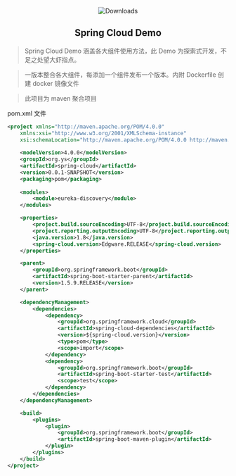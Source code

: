 <p align="center">
  <img src="https://img.shields.io/badge/Spring%20Boot-1.5.9-blue.svg" alt="Downloads">
</p>



<h2 align="center">Spring Cloud Demo</h2> 



> Spring Cloud Demo 涵盖各大组件使用方法，此 Demo 为探索式开发，不足之处望大虾指点。



> 一版本整合各大组件，每添加一个组件发布一个版本。内附 Dockerfile 创建 docker 镜像文件



> 此项目为 maven 聚合项目



pom.xml 文件

```xml
<project xmlns="http://maven.apache.org/POM/4.0.0"
	xmlns:xsi="http://www.w3.org/2001/XMLSchema-instance"
	xsi:schemaLocation="http://maven.apache.org/POM/4.0.0 http://maven.apache.org/xsd/maven-4.0.0.xsd">
	
	<modelVersion>4.0.0</modelVersion>
	<groupId>org.ys</groupId>
	<artifactId>spring-cloud</artifactId>
	<version>0.0.1-SNAPSHOT</version>
	<packaging>pom</packaging>
	
	<modules>
		<module>eureka-discovery</module>
	</modules>

	<properties>
		<project.build.sourceEncoding>UTF-8</project.build.sourceEncoding>
		<project.reporting.outputEncoding>UTF-8</project.reporting.outputEncoding>
		<java.version>1.8</java.version>
		<spring-cloud.version>Edgware.RELEASE</spring-cloud.version>
	</properties>

	<parent>
		<groupId>org.springframework.boot</groupId>
		<artifactId>spring-boot-starter-parent</artifactId>
		<version>1.5.9.RELEASE</version>
	</parent>

	<dependencyManagement>
		<dependencies>
			<dependency>
				<groupId>org.springframework.cloud</groupId>
				<artifactId>spring-cloud-dependencies</artifactId>
				<version>${spring-cloud.version}</version>
				<type>pom</type>
				<scope>import</scope>
			</dependency>
			<dependency>
				<groupId>org.springframework.boot</groupId>
				<artifactId>spring-boot-starter-test</artifactId>
				<scope>test</scope>
			</dependency>
		</dependencies>
	</dependencyManagement>

	<build>
		<plugins>
			<plugin>
				<groupId>org.springframework.boot</groupId>
				<artifactId>spring-boot-maven-plugin</artifactId>
			</plugin>
		</plugins>
	</build>
</project>
```

